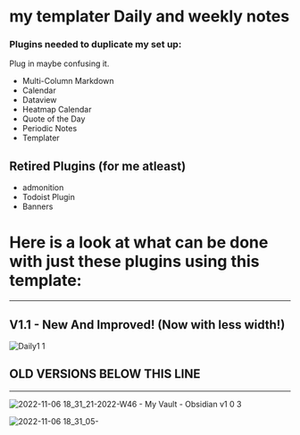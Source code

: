 # my templater Daily and weekly notes<br>

### Plugins needed to duplicate my set up:

Plug in maybe confusing it.
- Multi-Column Markdown
- Calendar
- Dataview
- Heatmap Calendar
- Quote of the Day
- Periodic Notes
- Templater

## Retired Plugins (for me atleast)
- admonition
- Todoist Plugin
- Banners

# Here is a look at what can be done with just these plugins using this template:
---


## V1.1 - New And Improved! (Now with less width!)
![Daily1 1](https://user-images.githubusercontent.com/117250339/208698224-d75d0aee-5437-485b-96a2-cb0a34a12cfa.png)




## OLD VERSIONS BELOW THIS LINE
---------------------------------------------------------------------------------------------------------------------
![2022-11-06 18_31_21-2022-W46 - My Vault - Obsidian v1 0 3](https://user-images.githubusercontent.com/117250339/200204424-16c54d60-95e2-4b5b-b410-b9024d590904.png)


![2022-11-06 18_31_05-](https://user-images.githubusercontent.com/117250339/200204425-bf6777f4-c966-43da-831a-584a6a7a7330.png)
